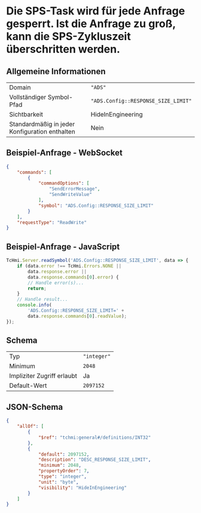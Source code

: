 # Die SPS-Task wird für jede Anfrage gesperrt. Ist die Anfrage zu groß, kann die SPS-Zykluszeit überschritten werden.

## Allgemeine Informationen

|  |  |
| - | - |
| Domain | `"ADS"` |
| Vollständiger Symbol-Pfad | `"ADS.Config::RESPONSE_SIZE_LIMIT"` |
| Sichtbarkeit | HideInEngineering |
| Standardmäßig in jeder Konfiguration enthalten | Nein |

## Beispiel-Anfrage - WebSocket

```json
{
    "commands": [
        {
            "commandOptions": [
                "SendErrorMessage",
                "SendWriteValue"
            ],
            "symbol": "ADS.Config::RESPONSE_SIZE_LIMIT"
        }
    ],
    "requestType": "ReadWrite"
}
```

## Beispiel-Anfrage - JavaScript

```javascript
TcHmi.Server.readSymbol('ADS.Config::RESPONSE_SIZE_LIMIT', data => {
    if (data.error !== TcHmi.Errors.NONE ||
        data.response.error ||
        data.response.commands[0].error) {
        // Handle error(s)...
        return;
    }
    // Handle result...
    console.info(
        'ADS.Config::RESPONSE_SIZE_LIMIT=' +
        data.response.commands[0].readValue);
});
```

## Schema

|  |  |
| - | - |
| Typ | `"integer"` |
| Minimum | `2048` |
| Impliziter Zugriff erlaubt | Ja |
| Default-Wert | `2097152` |

## JSON-Schema

```json
{
    "allOf": [
        {
            "$ref": "tchmi:general#/definitions/INT32"
        },
        {
            "default": 2097152,
            "description": "DESC_RESPONSE_SIZE_LIMIT",
            "minimum": 2048,
            "propertyOrder": 7,
            "type": "integer",
            "unit": "byte",
            "visibility": "HideInEngineering"
        }
    ]
}
```
